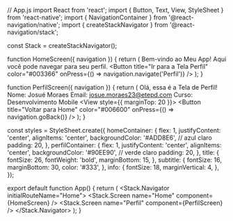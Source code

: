 // App.js
import React from 'react';
import { Button, Text, View, StyleSheet } from 'react-native';
import { NavigationContainer } from '@react-navigation/native';
import { createStackNavigator } from '@react-navigation/stack';

const Stack = createStackNavigator();

function HomeScreen({ navigation }) {
  return (
    <View style={styles.homeContainer}>
      <Text style={styles.title}>Bem-vindo ao Meu App!</Text>
      <Text style={styles.subtitle}>Aqui você pode navegar para seu perfil.</Text>
      <Button
        title="Ir para a Tela Perfil"
        color="#003366"
        onPress={() => navigation.navigate('Perfil')}
      />
    </View>
  );
}

function PerfilScreen({ navigation }) {
  return (
    <View style={styles.perfilContainer}>
      <Text style={styles.title}>Olá, essa é a Tela de Perfil!</Text>
      <Text style={styles.info}>Nome: Josué Moraes</Text>
      <Text style={styles.info}>Email: josue.moraes23@etepd.com</Text>
      <Text style={styles.info}>Curso: Desenvolvimento Mobile</Text>
      <View style={{ marginTop: 20 }}>
        <Button
          title="Voltar para Home"
          color="#006600"
          onPress={() => navigation.goBack()}
        />
      </View>
    </View>
  );
}

const styles = StyleSheet.create({
  homeContainer: {
    flex: 1,
    justifyContent: 'center',
    alignItems: 'center',
    backgroundColor: '#ADD8E6', // azul claro
    padding: 20,
  },
  perfilContainer: {
    flex: 1,
    justifyContent: 'center',
    alignItems: 'center',
    backgroundColor: '#90EE90', // verde claro
    padding: 20,
  },
  title: {
    fontSize: 26,
    fontWeight: 'bold',
    marginBottom: 15,
  },
  subtitle: {
    fontSize: 16,
    marginBottom: 30,
    color: '#333',
  },
  info: {
    fontSize: 18,
    marginVertical: 4,
  },
});

export default function App() {
  return (
    <NavigationContainer>
      <Stack.Navigator initialRouteName="Home">
        <Stack.Screen name="Home" component={HomeScreen} />
        <Stack.Screen name="Perfil" component={PerfilScreen} />
      </Stack.Navigator>
    </NavigationContainer>
  );
}
